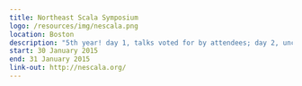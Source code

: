 ```yaml
---
title: Northeast Scala Symposium
logo: /resources/img/nescala.png
location: Boston
description: "5th year! day 1, talks voted for by attendees; day 2, unconference"
start: 30 January 2015
end: 31 January 2015
link-out: http://nescala.org/
---
```

